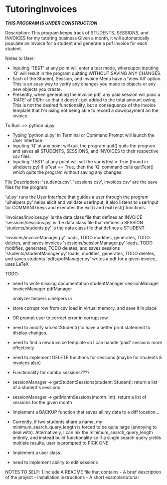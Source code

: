 # TutoringInvoices

*****THIS PROGRAM IS UNDER CONSTRUCTION*****


Description:
This program keeps track of STUDENTS, SESSIONS, and INVOICES for my tutoring business
Given a month, it will automatically populate an invoice for a student and generate a pdf invoice for each student.

Notes to User:
- Inputing 'TEST' at any point will enter a test mode, whereupon inputing 'Q' will
result in the program quitting WITHOUT SAVING ANY CHANGES.
- Each of the Student, Session, and Invoice Menu have a 'View All' option. This is an
easy way to verify any changes you made to objects or any new objects you create.
- Presently, when generating the invoice pdf, any paid session will pass a 'RATE' of 0$/hr so that it doesn't get added to the total amount owing. This is not the desired functionality, but a consequence of the invoice template that I'm using not being able to record a downpayment on the invoice.

To Run: >> python ui.py
- Typing 'python ui.py' in Terminal or Command Prompt will launch the User Interface
- Inputing 'Q' at any point will quit the program
	quit() quits the program and saves all STUDENTS, SESSIONS, and INVOICES
	to their respective csv files.
- Inputing 'TEST' at any point will set the var isTest = True (found in uihelpers.py)
	if isTest == True, then the 'Q' command calls quitTest()
	which quits the program without saving any changes.


File Descriptions:
'students.csv', 'sessions.csv', invoices.csv' are the save files for the program

'ui.py' 	runs the User Interface that guides a user through the program
'uihelpers.py' 	helps elicit and validate userInput, it also listens to userInput
		for COMMAND keys and executes the exit() and exitTest() functions.

'invoices/invoices.py' 		is the data class file that defines an INVOICE
'sessions/sessions.py' 		is the data class file that defines a SESSION
'students/students.py' 		is the data class file that defines a STUDENT

'invoices/invoiceManager.py' 	loads, TODO modifies, generates, TODO deletes, and saves invoices
'sessions/sessionManager.py' 	loads, TODO modifies, generates, TODO deletes, and saves sessions
'students/studentManager.py' 	loads, modifies, generates, TODO deletes, and saves students
'pdfs/pdfManager.py' 		writes a pdf for a given invoice, uses LaTeX


TODO:
- need to write missing documentation
	studentManager
	sessionManager
	invoiceManager
	pdfManager

	analyzer
	helpers
	uihelpers
	ui
- store corrupt row from csv load in virtual memory, and save it in place
- OR prompt user to correct error in corrupt row.
- need to modify sm.editStudent() to have a better print statement to display changes.
- need to find a new invoice template so I can handle 'paid' sessions more effectively
- need to implement DELETE functions for sessions (maybe for students & invoices also)
- Functionality for combo sessions????
- sessionManager -> getStudentSessions(student: Student): return a list of a student's sessions
- sessionManager -> getMonthSessions(month: int): return a list of sessions for the given month
- Implement a BACKUP function that saves all my data to a diff location...
- Currently, if two students share a name, my minimum_search_query_length is forced to be quite large (annoying to deal with). Alternatively, I can nix the minimum_search_query_length entirely, and instead build functionality so if a single search query yields multiple results, user is prompted to PICK ONE.
- Implement a user class
- need to implement ability to edit sessions




NOTES TO SELF:
1.Include A README file that contains
	- A brief description of the project
	- Installation instructions
	- A short example/tutorial
